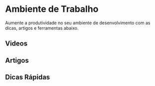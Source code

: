# Ambiente de Trabalho

Aumente a produtividade no seu ambiente de desenvolvimento com as dicas, artigos e ferramentas abaixo.

## Videos

## Artigos

## Dicas Rápidas


